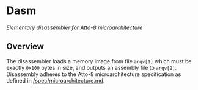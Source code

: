 # Dasm

_Elementary disassembler for Atto-8 microarchitecture_

## Overview

The disassembler loads a memory image from file `argv[1]` which must be exactly `0x100` bytes in size, and outputs an assembly file to `argv[2]`. Disassembly adheres to the Atto-8 microarchitecture specification as defined in [/spec/microarchitecture.md](../spec/microarchitecture.md).
